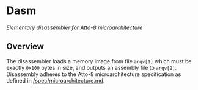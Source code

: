 # Dasm

_Elementary disassembler for Atto-8 microarchitecture_

## Overview

The disassembler loads a memory image from file `argv[1]` which must be exactly `0x100` bytes in size, and outputs an assembly file to `argv[2]`. Disassembly adheres to the Atto-8 microarchitecture specification as defined in [/spec/microarchitecture.md](../spec/microarchitecture.md).
